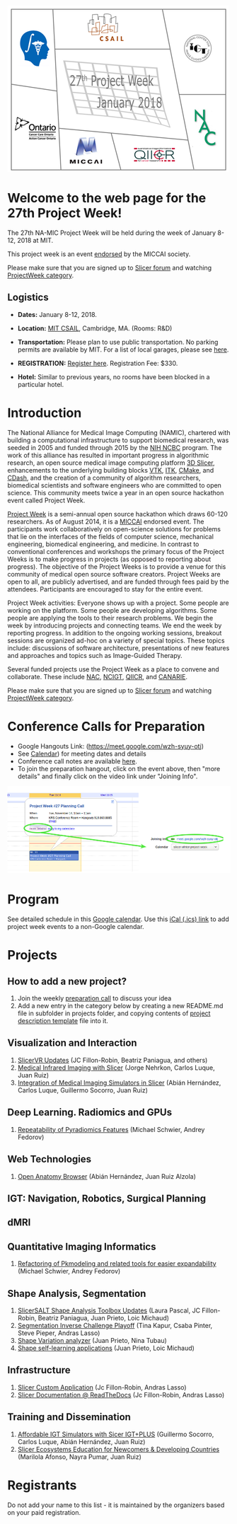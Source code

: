 ![ProjectWeekLogo](ProjectWeekLogo.png)

# Welcome to the web page for the 27th Project Week!
The 27th NA-MIC Project Week will be held during the week of January 8-12, 2018 at MIT.

This project week is an event [endorsed](https://www.na-mic.org/wiki/Post-NCBC-2014) by the MICCAI society.

Please make sure that you are signed up to [Slicer forum](https://discourse.slicer.org) and watching [ProjectWeek category](https://discourse.slicer.org/c/community/project-week).

## Logistics

- **Dates:** January 8-12, 2018.
- **Location:** [MIT CSAIL](https://www.google.com/maps/place/MIT:+Computer+Science+and+Artificial+Intelligence+Laboratory/@42.361864,-71.090563,16z/data=!4m2!3m1!1s0x0:0x303ada1e9664dfed?hl=en), Cambridge, MA. (Rooms: R&D)
- **Transportation:** Please plan to use public transportation. No parking permits are available by MIT. For a list of local garages, please see [here](http://web.mit.edu/facilities/transportation/parking/visitors/public_parking.html).

- **REGISTRATION:** [Register here](http://regonline.com/projectweek2018). Registration Fee: $330.
- **Hotel:** Similar to previous years, no rooms have been blocked in a particular hotel.

# Introduction
The National Alliance for Medical Image Computing (NAMIC), chartered with building a computational infrastructure to support biomedical research, was seeded in 2005 and funded through 2015 by the [NIH NCBC](http://www.ncbcs.org/) program. The work of this alliance has resulted in important progress in algorithmic research, an open source medical image computing platform [3D Slicer](http://www.slicer.org), enhancements to the underlying building blocks [VTK](http://www.vtk.org), [ITK](http://www.itk.org), [CMake](http://www.cmake.org), and [CDash](http://www.cdash.org), and the creation of a community of algorithm researchers, biomedical scientists and software engineers who are committed to open science. This community meets twice a year in an open source hackathon event called Project Week.

[Project Week](https://www.na-mic.org/wiki/Engineering:Programming_Events) is a semi-annual open source hackathon which draws 60-120 researchers. As of August 2014, it is a [MICCAI](http://www.miccai.org/organization) endorsed event. The participants work collaboratively on open-science solutions for problems that lie on the interfaces of the fields of computer science, mechanical engineering, biomedical engineering, and medicine. In contrast to conventional conferences and workshops the primary focus of the Project Weeks is to make progress in projects (as opposed to reporting about progress). The objective of the Project Weeks is to provide a venue for this community of medical open source software creators. Project Weeks are open to all, are publicly advertised, and are funded through fees paid by the attendees. Participants are encouraged to stay for the entire event. 

Project Week activities: Everyone shows up with a project. Some people are working on the platform. Some people are developing algorithms. Some people are applying the tools to their research problems. We begin the week by introducing projects and connecting teams. We end the week by reporting progress. In addition to the ongoing working sessions, breakout sessions are organized ad-hoc on a variety of special topics. These topics include: discussions of software architecture, presentations of new features and approaches and topics such as Image-Guided Therapy.

Several funded projects use the Project Week as a place to convene and collaborate. These include [NAC](http://nac.spl.harvard.edu/), [NCIGT](http://www.ncigt.org/), [QIICR](http://qiicr.org/), and [CANARIE](https://www.canarie.ca/).

Please make sure that you are signed up to [Slicer forum](https://discourse.slicer.org) and watching [ProjectWeek category](https://discourse.slicer.org/c/community/project-week).

# Conference Calls for Preparation <a name="prep-calls"/>

- Google Hangouts Link: (https://meet.google.com/wzh-syuy-otj)
- See [Calendar](https://calendar.google.com/calendar/embed?src=kitware.com_sb07i171olac9aavh46ir495c4%40group.calendar.google.com&ctz=America/Toronto)) for meeting dates and details
- Conference call notes are available [here](HangoutsNotes.md).
- To join the preparation hangout, click on the event above, then "more details" and finally click on the video link under "Joining Info".

![CalendarJoiningInstructions](CalendarJoining.png)

# Program

See detailed schedule in this [Google calendar](https://calendar.google.com/calendar/embed?src=kitware.com_sb07i171olac9aavh46ir495c4%40group.calendar.google.com&ctz=America/Toronto). Use this [iCal (.ics) link](https://calendar.google.com/calendar/ical/kitware.com_sb07i171olac9aavh46ir495c4%40group.calendar.google.com/public/basic.ics) to add project week events to a non-Google calendar.

# Projects

## How to add a new project?

1. Join the weekly [preparation call](#prep-calls) to discuss your idea
1. Add a new entry in the category below by creating a new README.md file in subfolder in projects folder, and copying contents of [project description template](Projects/Template/README.md) file into it.

<a name="project-list"/>

## Visualization and Interaction

1. [SlicerVR Updates](Projects/SlicerVrUpdates/README.md) (JC Fillon-Robin, Beatriz Paniagua, and others)
1. [Medical Infrared Imaging with Slicer](MedicalInfraredImaging.md) (Jorge Nehrkon, Carlos Luque, Juan Ruiz)
1. [Integration of Medical Imaging Simulators in Slicer](IntegrationOfMedicalImagingSimulators) (Abián Hernández, Carlos Luque, Guillermo Socorro, Juan Ruiz)

## Deep Learning. Radiomics and GPUs

1. [Repeatability of Pyradiomics Features](PyradiomicsRepeatability) (Michael Schwier, Andrey Fedorov)

## Web Technologies

1. [Open Anatomy Browser](OpenAnatomyBrowser) (Abián Hernández, Juan Ruiz Alzola)

## IGT: Navigation, Robotics, Surgical Planning

## dMRI

## Quantitative Imaging Informatics

1. [Refactoring of Pkmodeling and related tools for easier expandability](Pkmodeling.md) (Michael Schwier, Andrey Fedorov)

## Shape Analysis, Segmentation

1. [SlicerSALT Shape Analysis Toolbox Updates](SlicerSALT.md) (Laura Pascal, JC Fillon-Robin, Beatriz Paniagua, Juan Prieto, Loic Michaud)
1. [Segmentation Inverse Challenge Playoff](SegmentationInverseChallenge.md) (Tina Kapur, Csaba Pinter, Steve Pieper, Andras Lasso)
1. [Shape Variation analyzer](ShapeVariationAnalyzer.md) (Juan Prieto, Nina Tubau)
1. [Shape self-learning applications](SelfLearningApplications.md) (Juan Prieto, Loic Michaud)

## Infrastructure
1. [Slicer Custom Application](SlicerCustomApplication.md) (Jc Fillon-Robin, Andras Lasso)
1. [Slicer Documentation @ ReadTheDocs](SlicerDocumentation.md) (Jc Fillon-Robin, Andras Lasso)

## Training and Dissemination

1. [Affordable IGT Simulators with Sicer IGT+PLUS](IgtSimulators.md) (Guillermo Socorro, Carlos Luque, Abián Hernández, Juan Ruiz)
1. [Slicer Ecosystems Education for Newcomers & Developing Countries](SlicerEducationForDevelopingCountries.md) (Marilola Afonso, Nayra Pumar, Juan Ruiz)

# Registrants

Do not add your name to this list - it is maintained by the organizers based on your paid registration. 

